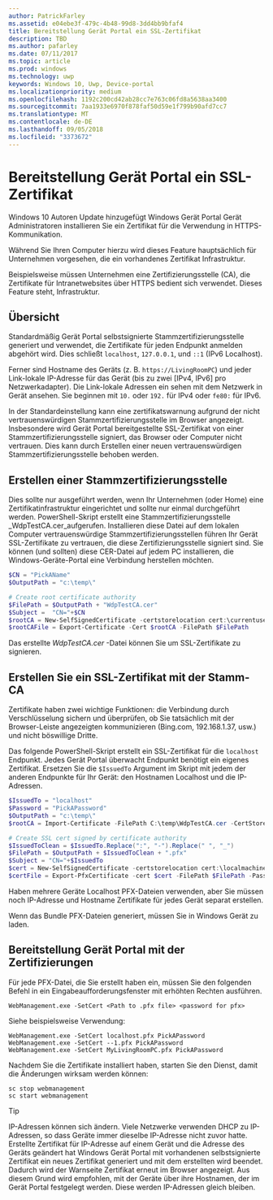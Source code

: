```yaml
---
author: PatrickFarley
ms.assetid: e04ebe3f-479c-4b48-99d8-3dd4bb9bfaf4
title: Bereitstellung Gerät Portal ein SSL-Zertifikat
description: TBD
ms.author: pafarley
ms.date: 07/11/2017
ms.topic: article
ms.prod: windows
ms.technology: uwp
keywords: Windows 10, Uwp, Device-portal
ms.localizationpriority: medium
ms.openlocfilehash: 1192c200cd42ab28cc7e763c06fd8a5638aa3400
ms.sourcegitcommit: 7aa1933e6970f878faf50d59e1f799b90afd7cc7
ms.translationtype: MT
ms.contentlocale: de-DE
ms.lasthandoff: 09/05/2018
ms.locfileid: "3373672"
---
```

# <a name="provision-device-portal-with-a-custom-ssl-certificate"></a>Bereitstellung Gerät Portal ein SSL-Zertifikat
Windows 10 Autoren Update hinzugefügt Windows Gerät Portal Gerät Administratoren installieren Sie ein Zertifikat für die Verwendung in HTTPS-Kommunikation. 

Während Sie Ihren Computer hierzu wird dieses Feature hauptsächlich für Unternehmen vorgesehen, die ein vorhandenes Zertifikat Infrastruktur.  

Beispielsweise müssen Unternehmen eine Zertifizierungsstelle (CA), die Zertifikate für Intranetwebsites über HTTPS bedient sich verwendet. Dieses Feature steht, Infrastruktur. 

## <a name="overview"></a>Übersicht
Standardmäßig Gerät Portal selbstsignierte Stammzertifizierungsstelle generiert und verwendet, die Zertifikate für jeden Endpunkt anmelden abgehört wird. Dies schließt `localhost`, `127.0.0.1`, und `::1` (IPv6 Localhost).

Ferner sind Hostname des Geräts (z. B. `https://LivingRoomPC`) und jeder Link-lokale IP-Adresse für das Gerät (bis zu zwei [IPv4, IPv6] pro Netzwerkadapter). Die Link-lokale Adressen ein sehen mit dem Netzwerk in Gerät ansehen. Sie beginnen mit `10.` oder `192.` für IPv4 oder `fe80:` für IPv6. 

In der Standardeinstellung kann eine zertifikatswarnung aufgrund der nicht vertrauenswürdigen Stammzertifizierungsstelle im Browser angezeigt. Insbesondere wird Gerät Portal bereitgestellte SSL-Zertifikat von einer Stammzertifizierungsstelle signiert, das Browser oder Computer nicht vertrauen. Dies kann durch Erstellen einer neuen vertrauenswürdigen Stammzertifizierungsstelle behoben werden.

## <a name="create-a-root-ca"></a>Erstellen einer Stammzertifizierungsstelle

Dies sollte nur ausgeführt werden, wenn Ihr Unternehmen (oder Home) eine Zertifikatinfrastruktur eingerichtet und sollte nur einmal durchgeführt werden. PowerShell-Skript erstellt eine Stammzertifizierungsstelle _WdpTestCA.cer_aufgerufen. Installieren diese Datei auf dem lokalen Computer vertrauenswürdige Stammzertifizierungsstellen führen Ihr Gerät SSL-Zertifikate zu vertrauen, die diese Zertifizierungsstelle signiert sind. Sie können (und sollten) diese CER-Datei auf jedem PC installieren, die Windows-Geräte-Portal eine Verbindung herstellen möchten.  

```PowerShell
$CN = "PickAName"
$OutputPath = "c:\temp\"

# Create root certificate authority
$FilePath = $OutputPath + "WdpTestCA.cer"
$Subject =  "CN="+$CN
$rootCA = New-SelfSignedCertificate -certstorelocation cert:\currentuser\my -Subject $Subject -HashAlgorithm "SHA512" -KeyUsage CertSign,CRLSign
$rootCAFile = Export-Certificate -Cert $rootCA -FilePath $FilePath
```

Das erstellte _WdpTestCA.cer_ -Datei können Sie um SSL-Zertifikate zu signieren. 

## <a name="create-an-ssl-certificate-with-the-root-ca"></a>Erstellen Sie ein SSL-Zertifikat mit der Stamm-CA

Zertifikate haben zwei wichtige Funktionen: die Verbindung durch Verschlüsselung sichern und überprüfen, ob Sie tatsächlich mit der Browser-Leiste angezeigten kommunizieren (Bing.com, 192.168.1.37, usw.) und nicht böswillige Dritte.

Das folgende PowerShell-Skript erstellt ein SSL-Zertifikat für die `localhost` Endpunkt. Jedes Gerät Portal überwacht Endpunkt benötigt ein eigenes Zertifikat. Ersetzen Sie die `$IssuedTo` Argument im Skript mit jedem der anderen Endpunkte für Ihr Gerät: den Hostnamen Localhost und die IP-Adressen.

```PowerShell
$IssuedTo = "localhost"
$Password = "PickAPassword"
$OutputPath = "c:\temp\"
$rootCA = Import-Certificate -FilePath C:\temp\WdpTestCA.cer -CertStoreLocation Cert:\CurrentUser\My\

# Create SSL cert signed by certificate authority
$IssuedToClean = $IssuedTo.Replace(":", "-").Replace(" ", "_")
$FilePath = $OutputPath + $IssuedToClean + ".pfx"
$Subject = "CN="+$IssuedTo
$cert = New-SelfSignedCertificate -certstorelocation cert:\localmachine\my -Subject $Subject -DnsName $IssuedTo -Signer $rootCA -HashAlgorithm "SHA512"
$certFile = Export-PfxCertificate -cert $cert -FilePath $FilePath -Password (ConvertTo-SecureString -String $Password -Force -AsPlainText)
```

Haben mehrere Geräte Localhost PFX-Dateien verwenden, aber Sie müssen noch IP-Adresse und Hostname Zertifikate für jedes Gerät separat erstellen.

Wenn das Bundle PFX-Dateien generiert, müssen Sie in Windows Gerät zu laden. 

## <a name="provision-device-portal-with-the-certifications"></a>Bereitstellung Gerät Portal mit der Zertifizierungen

Für jede PFX-Datei, die Sie erstellt haben ein, müssen Sie den folgenden Befehl in ein Eingabeaufforderungsfenster mit erhöhten Rechten ausführen.

```
WebManagement.exe -SetCert <Path to .pfx file> <password for pfx> 
```

Siehe beispielsweise Verwendung:
```
WebManagement.exe -SetCert localhost.pfx PickAPassword
WebManagement.exe -SetCert --1.pfx PickAPassword
WebManagement.exe -SetCert MyLivingRoomPC.pfx PickAPassword
```

Nachdem Sie die Zertifikate installiert haben, starten Sie den Dienst, damit die Änderungen wirksam werden können:

```
sc stop webmanagement
sc start webmanagement
```

> [!TIP]
> IP-Adressen können sich ändern.
Viele Netzwerke verwenden DHCP zu IP-Adressen, so dass Geräte immer dieselbe IP-Adresse nicht zuvor hatte. Erstellte Zertifikat für IP-Adresse auf einem Gerät und die Adresse des Geräts geändert hat Windows Gerät Portal mit vorhandenen selbstsignierte Zertifikat ein neues Zertifikat generiert und mit dem erstellten wird beendet. Dadurch wird der Warnseite Zertifikat erneut im Browser angezeigt. Aus diesem Grund wird empfohlen, mit der Geräte über ihre Hostnamen, der im Gerät Portal festgelegt werden. Diese werden IP-Adressen gleich bleiben.
